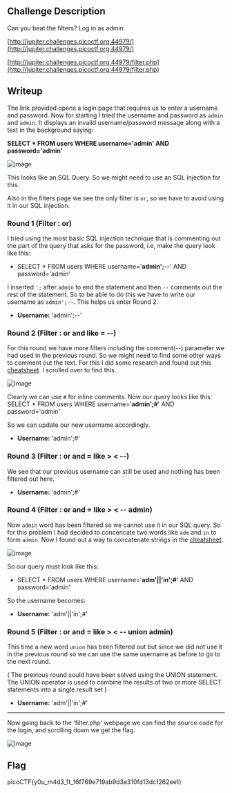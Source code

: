## Challenge Description
Can you beat the filters? Log in as admin 

[http://jupiter.challenges.picoctf.org:44979/](http://jupiter.challenges.picoctf.org:44979/)

[http://jupiter.challenges.picoctf.org:44979/filter.php](http://jupiter.challenges.picoctf.org:44979/filter.php)


## Writeup
The link provided opens a login page that requires us to enter a username and password. Now for starting I tried the username and password as `admin` and `admin`. It displays an invalid username/password message along with a text in the background saying:

**SELECT * FROM users WHERE username='admin' AND password='admin'**

![image](https://github.com/AKripper/COPS-CSOC/assets/167231621/bce2eee5-1848-4492-8c7b-53d82c479215)

This looks like an SQL Query. So we might need to use an SQL injection for this. 

Also in the filters page we see the only filter is `or`, so we have to avoid using it in our SQL injection.

### Round 1 (Filter : or)
I tried using the most basic SQL injection technique that is commenting out the part of the query that asks for the password, i.e, make the query look like this:

- SELECT * FROM users WHERE username='**admin';--**' AND password='admin'

I inserted `';` after `admin` to end the statement and then `--` comments out the rest of the statement. So to be able to do this we have to write our username as `admin';--`. This helps us enter Round 2.
- **Username:** 'admin';--'

### Round 2 (Filter : or and like = --)
For this round we have more filters including the comment(--) parameter we had used in the previous round. So we might need to find some other ways to comment out the text. For this I did some research and found out this [cheatsheet](https://www.sisense.com/blog/sql-symbol-cheatsheet/). I scrolled over to find this.

![image](https://github.com/AKripper/COPS-CSOC/assets/167231621/dbf80918-85a9-4f58-82cf-5192850ab38e)

Clearly we can use `#` for inline comments. Now our query looks like this:
 SELECT * FROM users WHERE username='**admin';#**' AND password='admin'


So we can update our new username accordingly.
- **Username:** 'admin';#'

### Round 3 (Filter : or and = like > < --)
We see that our previous username can still be used and nothing has been filtered out here.
- **Username:** 'admin';#'

### Round 4 (Filter : or and = like > < -- admin)
Now `admin` word has been filtered so we cannot use it in our SQL query. So for this problem I had decided to concencate two words like `adm` and `in` to form `admin`. Now I found out a way to concatenate strings in the [cheatsheet](https://www.sisense.com/blog/sql-symbol-cheatsheet/).

![image](https://github.com/AKripper/COPS-CSOC/assets/167231621/c54ab6a8-4993-4524-9500-6f3006d9b00c)

So our query must look like this:
- SELECT * FROM users WHERE username='**adm'||'in';#**' AND password='admin'

So the username becomes:
- **Username:** 'adm'||'in';#'

### Round 5 (Filter : or and = like > < -- union admin)
This time a new word `union` has been filtered out but since we did not use it in the previous round so we can use the same username as before to go to the next round.

( The previous round could have been solved using the UNION statement. The UNION operator is used to combine the results of two or more SELECT statements into a single result set )

- **Username:** 'adm'||'in';#'

---
Now  going back to the 'filter.php' webpage we can find the source code for the login, and scrolling down we get the flag.

![image](https://github.com/AKripper/COPS-CSOC/assets/167231621/13e1241a-5696-4667-b964-d766b7188d96)

## Flag
picoCTF{y0u_m4d3_1t_16f769e719ab9d3e310fd13dc1262ee1}
